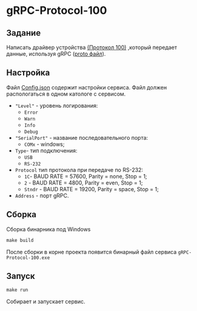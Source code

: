 # gRPC-Protocol-100

## Задание

 Написать драйвер устройства [(Протокол 100)](./docs/Protokol_100%20(r%205)%202018%20V3.pdf) ,который передает данные, используя gRPC ([proto файл](./internal/grpcserver/stream/stream.proto)).

## Настройка

Файл [Config.json](./config.json) содержит настройки сервиса. Файл должен распологаться в одном катологе с сервисом.

- `"Level"` - уровень логирования:
  - `Error`
  - `Warn`
  - `Info`
  - `Debug`
- `"SerialPort"` - название последовательного порта:
  - `COMx` - windows;
- `Type`- тип подключения:
  - `USB`
  - `RS-232`
- `Protocol` тип протокола при передаче по RS-232:
  - `1C`- BAUD RATE = 57600, Parity = none, Stop = 1;
  - `2` - BAUD RATE = 4800, Parity = even, Stop = 1;
  - `Stndr` - BAUD RATE = 19200, Parity = space, Stop = 1;
- `Address` - порт gRPC.

## Сборка

Сборка бинарника под Windows

```makefile
make build
```

После сборки в корне проекта появится бинарный файл сервиса `gRPC-Protocol-100.exe`

## Запуск

```makefile
make run
```

Собирает и запускает сервис.
